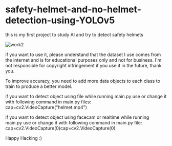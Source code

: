 # safety-helmet-and-no-helmet-detection-using-YOLOv5
this is my first project to study AI and try to detect safety helmets

![work2](https://user-images.githubusercontent.com/78607405/216264445-285e80de-393e-4767-9ea0-b871b5d2f731.jpg)

if you want to use it, please understand that the dataset I use comes from the internet and is for educational purposes only and not for business. I'm not responsible for copyright infringement if you use it in the future, thank you.

To improve accuracy, you need to add more data objects to each class to train to produce a better model.

if you want to detect object using file while running main.py
use or change it with following command in main.py files:
cap=cv2.VideoCapture("helmet.mp4")

if you want to detect object using facecam or realtime while running main.py 
use or change it with following command in main.py file:
cap=cv2.VideoCapture(0)cap=cv2.VideoCapture(0)

Happy Hacking :)
